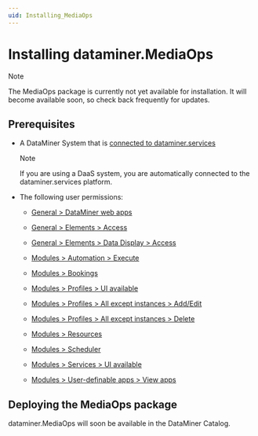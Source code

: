 ```yaml
---
uid: Installing_MediaOps
---
```


# Installing dataminer.MediaOps

> [!NOTE]
> The MediaOps package is currently not yet available for installation. It will become available soon, so check back frequently for updates.

## Prerequisites

- A DataMiner System that is [connected to dataminer.services](xref:Connecting_your_DataMiner_System_to_the_cloud)

  > [!NOTE]
  > If you are using a DaaS system, you are automatically connected to the dataminer.services platform.

- The following user permissions:

  - [General > DataMiner web apps](xref:DataMiner_user_permissions#general--dataminer-web-apps)

  - [General > Elements > Access](xref:DataMiner_user_permissions#general--elements--access)

  - [General > Elements > Data Display > Access](xref:DataMiner_user_permissions#general--elements--data-display--access)

  - [Modules > Automation > Execute](xref:DataMiner_user_permissions#modules--automation--execute)

  - [Modules > Bookings](xref:DataMiner_user_permissions#modules--bookings)

  - [Modules > Profiles > UI available](xref:DataMiner_user_permissions#modules--profiles--ui-available)

  - [Modules > Profiles > All except instances > Add/Edit](xref:DataMiner_user_permissions#modules--profiles--all-except-instances--addedit)

  - [Modules > Profiles > All except instances > Delete](xref:DataMiner_user_permissions#modules--profiles--all-except-instances--delete)

  - [Modules > Resources](xref:DataMiner_user_permissions#modules--resources)

  - [Modules > Scheduler](xref:DataMiner_user_permissions#modules--scheduler)

  - [Modules > Services > UI available](xref:DataMiner_user_permissions#modules--services--ui-available)

  - [Modules > User-definable apps > View apps](xref:DataMiner_user_permissions#modules--user-definable-apps--view-apps)

## Deploying the MediaOps package

dataminer.MediaOps will soon be available in the DataMiner Catalog.
